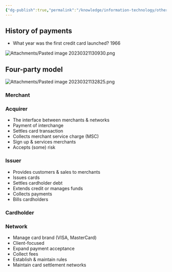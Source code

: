 ```yaml
---
{"dg-publish":true,"permalink":"/knowledge/information-technology/others/payment/","dgPassFrontmatter":true}
---
```


## History of payments
- What year was the first credit card launched? 1966

![Attachments/Pasted image 20230321130930.png](/img/user/Attachments/Pasted%20image%2020230321130930.png)
## Four-party model
![Attachments/Pasted image 20230321132825.png](/img/user/Attachments/Pasted%20image%2020230321132825.png)
### Merchant

### Acquirer
- The interface between merchants & networks
- Payment of interchange
- Settles card transaction
- Collects merchant service charge (MSC)
- Sign up & services merchants
- Accepts (some) risk
### Issuer
- Provides customers & sales to merchants
- Issues cards
- Settles cardholder debt
- Extends credit or manages funds
- Collects payments
- Bills cardholders
### Cardholder

### Network
- Manage card brand (VISA, MasterCard)
- Client-focused
- Expand payment acceptance
- Collect fees
- Establish & maintain rules
- Maintain card settlement networks